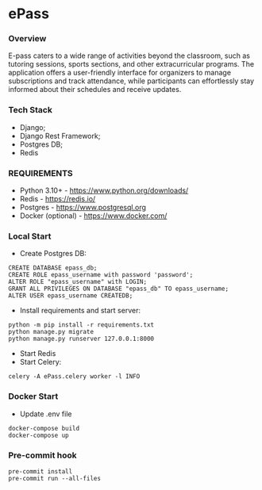 # ePass #

### Overview ###
E-pass caters to a wide range of activities beyond the classroom, such as tutoring sessions, sports sections, and other extracurricular programs. The application offers a user-friendly interface for organizers to manage subscriptions and track attendance, while participants can effortlessly stay informed about their schedules and receive updates.

### Tech Stack ###
- Django;
- Django Rest Framework;
- Postgres DB;
- Redis

### REQUIREMENTS ###

* Python 3.10+ - https://www.python.org/downloads/
* Redis - https://redis.io/
* Postgres - https://www.postgresql.org
* Docker (optional) - https://www.docker.com/

### Local Start ###

* Create Postgres DB:
```commandline
CREATE DATABASE epass_db;
CREATE ROLE epass_username with password 'password';
ALTER ROLE "epass_username" with LOGIN;
GRANT ALL PRIVILEGES ON DATABASE "epass_db" TO epass_username;
ALTER USER epass_username CREATEDB;
```
* Install requirements and start server:
```commandline
python -m pip install -r requirements.txt
python manage.py migrate
python manage.py runserver 127.0.0.1:8000
```
* Start Redis
* Start Celery:
```commandline
celery -A ePass.celery worker -l INFO
```

### Docker Start ###

* Update .env file

```commandline
docker-compose build
docker-compose up
```

### Pre-commit hook ###
```commandline
pre-commit install
pre-commit run --all-files
```